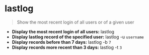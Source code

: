 # lastlog
> Show the most recent login of all users or of a given user
- **Display the most recent login of all users:**
lastlog
- **Display lastlog record of the specified user:**
lastlog -u `username`
- **Display records before than 7 days:**
lastlog -b `7`
- **Display records more recent than 3 days:**
lastlog -t `3`
